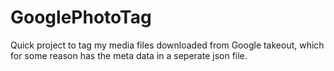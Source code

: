 # GooglePhotoTag
Quick project to tag my media files downloaded from Google takeout, which for some reason has the meta data in a seperate json file.
